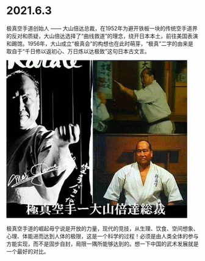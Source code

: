 
# 2021.6.3

极真空手道创始人 —— 大山倍达总裁，在1952年为避开铁板一块的传统空手道界的反对和质疑，大山倍达选择了“曲线救道”的理念，绕开日本本土，前往美国表演和踢馆。1956年，大山成立“极真会”的构想也在此时萌芽，“极真”二字的由来是取自于“千日修以返初心、万日炼以达极致”这句日本古文言。

![](../images/dashanbeida.jpeg)

极真空手道的崛起毋宁说是开放的力量，现代的竞技，从生理、饮食、空间想象、心理、体能进而达到人体的极限，这是一个科学的过程！必须是由人类全体的参与方能实现，而不是固步自封，局限一隅所能够达到的。想一下中国的武术发展就是一个最好的对比。

